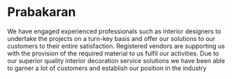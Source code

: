 Prabakaran
==========

We have engaged experienced professionals such as interior designers to undertake the projects on a turn-key basis and offer our solutions to our customers to their entire satisfaction. Registered vendors are supporting us with the provision of the required material to us fulfil our activities.  Due to our superior quality interior decoration service solutions we have been able to garner a lot of customers and establish our position in the industry
